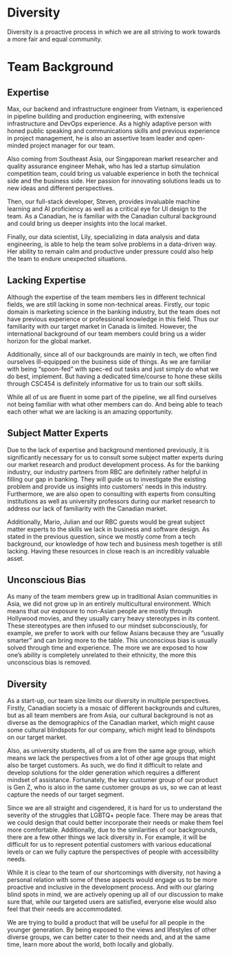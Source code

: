 # Diversity

Diversity is a proactive process in which we are all striving to work towards a more fair and equal community.

# Team Background

## Expertise

Max, our backend and infrastructure engineer from Vietnam, is experienced in pipeline building and production engineering, with extensive infrastructure and DevOps experience. As a highly adaptive person with honed public speaking and communications skills and previous experience in project management, he is also an assertive team leader and open-minded project manager for our team.

Also coming from Southeast Asia, our Singaporean market researcher and quality assurance engineer Mehak, who has led a startup simulation competition team, could bring us valuable experience in both the technical side and the business side. Her passion for innovating solutions leads us to new ideas and different perspectives.

Then, our full-stack developer, Steven, provides invaluable machine learning and AI proficiency as well as a critical eye for UI design to the team. As a Canadian, he is familiar with the Canadian cultural background and could bring us deeper insights into the local market.

Finally, our data scientist, Lily, specializing in data analysis and data engineering, is able to help the team solve problems in a data-driven way. Her ability to remain calm and productive under pressure could also help the team to endure unexpected situations.

## Lacking Expertise

Although the expertise of the team members lies in different technical fields, we are still lacking in some non-technical areas. Firstly, our topic domain is marketing science in the banking industry, but the team does not have previous experience or professional knowledge in this field. Thus our familiarity with our target market in Canada is limited. However, the international background of our team members could bring us a wider horizon for the global market.

Additionally, since all of our backgrounds are mainly in tech, we often find ourselves ill-equipped on the business side of things. As we are familiar with being “spoon-fed” with spec-ed out tasks and just simply do what we do best, implement. But having a dedicated time/course to hone these skills through CSC454 is definitely informative for us to train our soft skills.

While all of us are fluent in some part of the pipeline, we all find ourselves not being familiar with what other members can do. And being able to teach each other what we are lacking is an amazing opportunity.

## Subject Matter Experts

Due to the lack of expertise and background mentioned previously, it is significantly necessary for us to consult some subject matter experts during our market research and product development process. As for the banking industry, our industry partners from RBC are definitely rather helpful in filling our gap in banking. They will guide us to investigate the existing problem and provide us insights into customers’ needs in this industry. Furthermore, we are also open to consulting with experts from consulting institutions as well as university professors during our market research to address our lack of familiarity with the Canadian market.

Additionally, Mario, Julian and our RBC guests would be great subject matter experts to the skills we lack in business and software design. As stated in the previous question, since we mostly come from a tech background, our knowledge of how tech and business mesh together is still lacking. Having these resources in close reach is an incredibly valuable asset.

## Unconscious Bias

As many of the team members grew up in traditional Asian communities in Asia, we did not grow up in an entirely multicultural environment. Which means that our exposure to non-Asian people are mostly through Hollywood movies, and they usually carry heavy stereotypes in its content. These stereotypes are then infused to our mindset subconsciously, for example, we prefer to work with our fellow Asians because they are “usually smarter” and can bring more to the table. This unconscious bias is usually solved through time and experience. The more we are exposed to how one’s ability is completely unrelated to their ethnicity, the more this unconscious bias is removed.

## Diversity

As a start-up, our team size limits our diversity in multiple perspectives. Firstly, Canadian society is a mosaic of different backgrounds and cultures, but as all team members are from Asia, our cultural background is not as diverse as the demographics of the Canadian market, which might cause some cultural blindspots for our company, which might lead to blindspots on our target market.

Also, as university students, all of us are from the same age group, which means we lack the perspectives from a lot of other age groups that might also be target customers. As such, we do find it difficult to relate and develop solutions for the older generation which requires a different mindset of assistance. Fortunately, the key customer group of our product is Gen Z, who is also in the same customer groups as us, so we can at least capture the needs of our target segment.

Since we are all straight and cisgendered, it is hard for us to understand the severity of the struggles that LGBTQ+ people face. There may be areas that we could design that could better incorporate their needs or make them feel more comfortable. Additionally, due to the similarities of our backgrounds, there are a few other things we lack diversity in. For example, it will be difficult for us to represent potential customers with various educational levels or can we fully capture the perspectives of people with accessibility needs.

While it is clear to the team of our shortcomings with diversity, not having a personal relation with some of these aspects would engage us to be more proactive and inclusive in the development process. And with our glaring blind spots in mind, we are actively opening up all of our discussion to make sure that, while our targeted users are satisfied, everyone else would also feel that their needs are accommodated.

We are trying to build a product that will be useful for all people in the younger generation. By being exposed to the views and lifestyles of other diverse groups, we can better cater to their needs and, and at the same time, learn more about the world, both locally and globally.
